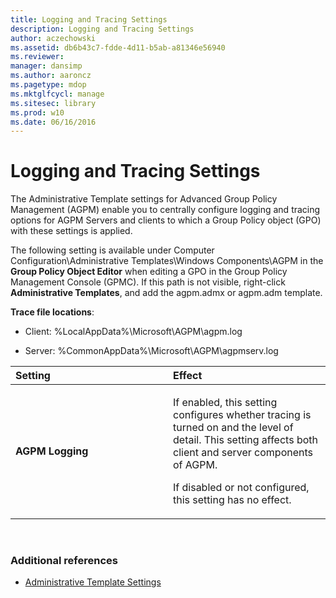 ```yaml
---
title: Logging and Tracing Settings
description: Logging and Tracing Settings
author: aczechowski
ms.assetid: db6b43c7-fdde-4d11-b5ab-a81346e56940
ms.reviewer: 
manager: dansimp
ms.author: aaroncz
ms.pagetype: mdop
ms.mktglfcycl: manage
ms.sitesec: library
ms.prod: w10
ms.date: 06/16/2016
---
```



# Logging and Tracing Settings


The Administrative Template settings for Advanced Group Policy Management (AGPM) enable you to centrally configure logging and tracing options for AGPM Servers and clients to which a Group Policy object (GPO) with these settings is applied.

The following setting is available under Computer Configuration\\Administrative Templates\\Windows Components\\AGPM in the **Group Policy Object Editor** when editing a GPO in the Group Policy Management Console (GPMC). If this path is not visible, right-click **Administrative Templates**, and add the agpm.admx or agpm.adm template.

**Trace file locations**:

-   Client: %LocalAppData%\\Microsoft\\AGPM\\agpm.log

-   Server: %CommonAppData%\\Microsoft\\AGPM\\agpmserv.log

<table>
<colgroup>
<col width="50%" />
<col width="50%" />
</colgroup>
<thead>
<tr class="header">
<th align="left">Setting</th>
<th align="left">Effect</th>
</tr>
</thead>
<tbody>
<tr class="odd">
<td align="left"><p><strong>AGPM Logging</strong></p></td>
<td align="left"><p>If enabled, this setting configures whether tracing is turned on and the level of detail. This setting affects both client and server components of AGPM.</p>
<p>If disabled or not configured, this setting has no effect.</p></td>
</tr>
</tbody>
</table>

 

### Additional references

-   [Administrative Template Settings](administrative-template-settings.md)

 

 






